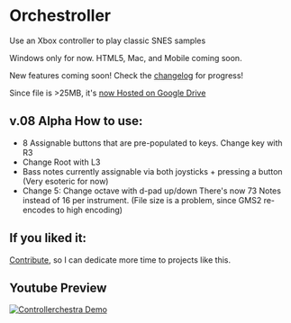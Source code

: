 # Orchestroller
Use an Xbox controller to play classic SNES samples

Windows only for now. HTML5, Mac, and Mobile coming soon. 

New features coming soon! Check the [changelog](https://github.com/crawsome/Controllerchestra/blob/main/CHANGELOG) for progress!

Since file is >25MB, it's [now Hosted on Google Drive](https://drive.google.com/drive/folders/1ObdEMC8VGwFjCccph-_PhdBf2WBs7h_a)

## v.08 Alpha How to use: 
* 8 Assignable buttons that are pre-populated to keys. Change key with R3
* Change Root with L3
* Bass notes currently assignable via both joysticks + pressing a button (Very esoteric for now)
* Change 5: Change octave with d-pad up/down
There's now 73 Notes instead of 16 per instrument. (File size is a problem, since GMS2 re-encodes to high encoding)

## If you liked it:

[Contribute](https://colinburke.com/contribute), so I can dedicate more time to projects like this.

## Youtube Preview
[![Controllerchestra Demo](http://img.youtube.com/vi/YR6kJiHBot4/0.jpg)](http://www.youtube.com/watch?v=YR6kJiHBot4 "Controllerchestra Demo")



